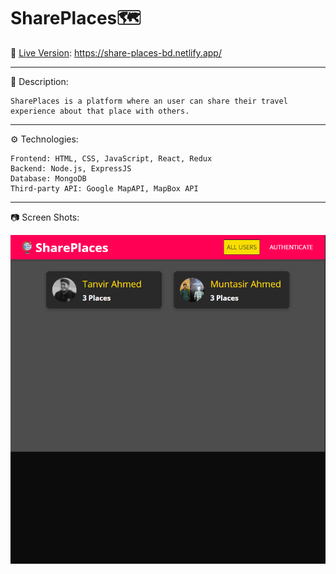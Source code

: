 # SharePlaces🗺️

🚀 [Live Version](https://share-places-bd.netlify.app/ "SharePlaces"): https://share-places-bd.netlify.app/

---

📃 Description:

    SharePlaces is a platform where an user can share their travel experience about that place with others.

---

⚙️ Technologies:

    Frontend: HTML, CSS, JavaScript, React, Redux
    Backend: Node.js, ExpressJS
    Database: MongoDB
    Third-party API: Google MapAPI, MapBox API

---

📷 Screen Shots:

![SharePlace](./readme/share-places-screens.gif)
